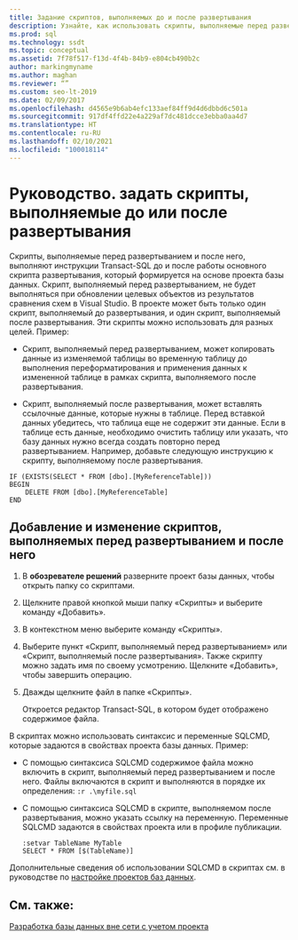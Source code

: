 ```yaml
---
title: Задание скриптов, выполняемых до и после развертывания
description: Узнайте, как использовать скрипты, выполняемые перед развертыванием и после него, для выполнения инструкций Transact-SQL до и после работы основного скрипта развертывания.
ms.prod: sql
ms.technology: ssdt
ms.topic: conceptual
ms.assetid: 7f78f517-f13d-4f4b-84b9-e804cb490b2c
author: markingmyname
ms.author: maghan
ms.reviewer: “”
ms.custom: seo-lt-2019
ms.date: 02/09/2017
ms.openlocfilehash: d4565e9b6ab4efc133aef84ff9d4d6dbbd6c501a
ms.sourcegitcommit: 917df4ffd22e4a229af7dc481dcce3ebba0aa4d7
ms.translationtype: HT
ms.contentlocale: ru-RU
ms.lasthandoff: 02/10/2021
ms.locfileid: "100018114"
---
```

# <a name="how-to-specify-predeployment-or-postdeployment-scripts"></a>Руководство. задать скрипты, выполняемые до или после развертывания

Скрипты, выполняемые перед развертыванием и после него, выполняют инструкции Transact\-SQL до и после работы основного скрипта развертывания, который формируется на основе проекта базы данных. Скрипт, выполняемый перед развертыванием, не будет выполняться при обновлении целевых объектов из результатов сравнения схем в Visual Studio. В проекте может быть только один скрипт, выполняемый до развертывания, и один скрипт, выполняемый после развертывания. Эти скрипты можно использовать для разных целей. Пример:  
  
-   Скрипт, выполняемый перед развертыванием, может копировать данные из изменяемой таблицы во временную таблицу до выполнения переформатирования и применения данных к измененной таблице в рамках скрипта, выполняемого после развертывания.  
  
-   Скрипт, выполняемый после развертывания, может вставлять ссылочные данные, которые нужны в таблице. Перед вставкой данных убедитесь, что таблица еще не содержит эти данные. Если в таблице есть данные, необходимо очистить таблицу или указать, что базу данных нужно всегда создать повторно перед развертыванием. Например, добавьте следующую инструкцию к скрипту, выполняемому после развертывания.  
  
```  
IF (EXISTS(SELECT * FROM [dbo].[MyReferenceTable]))  
BEGIN  
    DELETE FROM [dbo].[MyReferenceTable]  
END  
```  

## <a name="to-add-and-modify-a-pre--or-post-deployment-script"></a>Добавление и изменение скриптов, выполняемых перед развертыванием и после него  
  
1.  В **обозревателе решений** разверните проект базы данных, чтобы открыть папку со скриптами.  
  
2.  Щелкните правой кнопкой мыши папку «Скрипты» и выберите команду «Добавить».  
  
3.  В контекстном меню выберите команду «Скрипты».  
  
4.  Выберите пункт «Скрипт, выполняемый перед развертыванием» или «Скрипт, выполняемый после развертывания». Также скрипту можно задать имя по своему усмотрению. Щелкните «Добавить», чтобы завершить операцию.  
  
5.  Дважды щелкните файл в папке «Скрипты».  
  
    Откроется редактор Transact\-SQL, в котором будет отображено содержимое файла.  
  
В скриптах можно использовать синтаксис и переменные SQLCMD, которые задаются в свойствах проекта базы данных. Пример:  
  
-   С помощью синтаксиса SQLCMD содержимое файла можно включить в скрипт, выполняемый перед развертыванием и после него. Файлы включаются в скрипт и выполняются в порядке их определения: `:r .\myfile.sql`  
  
-   С помощью синтаксиса SQLCMD в скрипте, выполняемом после развертывания, можно указать ссылку на переменную. Переменные SQLCMD задаются в свойствах проекта или в профиле публикации.  
  
    ```  
    :setvar TableName MyTable  
    SELECT * FROM [$(TableName)]  
    ```  
  
Дополнительные сведения об использовании SQLCMD в скриптах см. в руководстве по [настройке проектов баз данных](../ssdt/database-project-settings.md).  
  
## <a name="see-also"></a>См. также:  
[Разработка базы данных вне сети с учетом проекта](../ssdt/project-oriented-offline-database-development.md)  
  
